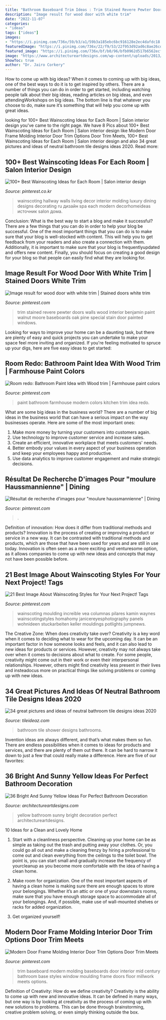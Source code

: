 ```yaml
---
title: "Bathroom Baseboard Trim Ideas : Trim Stained Revere Pewter Doors Walls Wood Interior Benjamin Paint Walnut Moore Baseboards Oak Pine Special Stain Door Painted Windows"
description: "Image result for wood door with white trim"
date: "2022-11-07"
categories:
- "ideas"
tags: ["ideas"]
images:
- "https://i.pinimg.com/736x/59/b3/a1/59b3a185ebc6bc916128e2ec4dafdc18.jpg"
featuredImage: "https://i.pinimg.com/736x/22/f9/53/22f953d92ad6c8ae26cd28ad924b343a.jpg"
featured_image: "https://i.pinimg.com/736x/bf/b0/96/bfb0962d517b6562ecf7325f83923d99.jpg"
image: "https://www.architectureartdesigns.com/wp-content/uploads/2013/04/ArchitectureArtDesigns-2610.jpg"
ShowToc: true
author: "Dr. Jairo Corkery"
---
```



How to come up with big ideas?
When it comes to coming up with big ideas, one of the best ways to do it is to get inspired by others. There are a number of things you can do in order to get started, including watching people talk about their big ideas, reading articles on big ideas, and even attendingWorkshops on big ideas. The bottom line is that whatever you choose to do, make sure it’s something that will help you come up with great ideas.

	

		
looking for 100+ Best Wainscoting Ideas for Each Room | Salon interior design you've came to the right page. We have 8 Pics about 100+ Best Wainscoting Ideas for Each Room | Salon interior design like Modern Door Frame Molding Interior Door Trim Options Door Trim Meets, 100+ Best Wainscoting Ideas for Each Room | Salon interior design and also 34 great pictures and ideas of neutral bathroom tile designs ideas 2020. Read more:
		
    
## 100+ Best Wainscoting Ideas For Each Room | Salon Interior Design

<img loading=lazy src="https://i.pinimg.com/736x/a1/5a/bc/a15abc6f65f8ea8e843d72365b9b80f6.jpg" onerror="this.onerror=null;this.src='https://tse4.mm.bing.net/th?id=OIP.LYxTXRYQlszA-oiISJKJqgHaNK&amp;pid=15.1';" alt="100+ Best Wainscoting Ideas for Each Room | Salon interior design">

_Source: pinterest.co.kr_

>wainscoting hallway walls living decor interior molding luxury dining designs decorating ru дизайн spa each modern decorhomeideas источник salon дома. 

	

Conclusion: What is the best way to start a blog and make it successful?
There are a few things that you can do in order to help your blog be successful. One of the most important things that you can do is to make sure that your blog is well-stocked with content. This will help you to get feedback from your readers and also create a connection with them. Additionally, it is important to make sure that your blog is frequentlyupdated and offers new content. Finally, you should focus on creating a good design for your blog so that people can easily find what they are looking for.

    
## Image Result For Wood Door With White Trim | Stained Doors White Trim

<img loading=lazy src="https://i.pinimg.com/736x/bf/b0/96/bfb0962d517b6562ecf7325f83923d99.jpg" onerror="this.onerror=null;this.src='https://tse4.mm.bing.net/th?id=OIP.7nnjNeeaJBH4zScHEXveUAHaJ6&amp;pid=15.1';" alt="Image result for wood door with white trim | Stained doors white trim">

_Source: pinterest.com_

>trim stained revere pewter doors walls wood interior benjamin paint walnut moore baseboards oak pine special stain door painted windows. 

	

Looking for ways to improve your home can be a daunting task, but there are plenty of easy and quick projects you can undertake to make your space feel more inviting and organized. If you're feeling motivated to spruce up your digs, here are five easy ideas to get started: 

    
## Room Redo: Bathroom Paint Idea With Wood Trim | Farmhouse Paint Colors

<img loading=lazy src="https://i.pinimg.com/736x/22/f9/53/22f953d92ad6c8ae26cd28ad924b343a.jpg" onerror="this.onerror=null;this.src='https://tse1.mm.bing.net/th?id=OIP.DQNoeB-H3atRPSLTLeQjXAHaLH&amp;pid=15.1';" alt="Room redo: Bathroom Paint Idea with Wood trim | Farmhouse paint colors">

_Source: pinterest.com_

>paint bathroom farmhouse modern colors kitchen trim idea redo. 

	

What are some big ideas in the business world?
There are a number of big ideas in the business world that can have a serious impact on the way businesses operate. Here are some of the most important ones: 
1. Make more money by turning your customers into customers again.
2. Use technology to improve customer service and increase sales.
3. Create an efficient, innovative workplace that meets customers' needs.
4. Better embody your values in every aspect of your business operation and keep your employees happy and productive.
5. Use data analytics to improve customer engagement and make strategic decisions.

    
## Résultat De Recherche D&#039;images Pour &quot;moulure Haussmannienne&quot; | Dining

<img loading=lazy src="https://i.pinimg.com/736x/88/3b/ec/883bece11cfa48715139d6930487db8a.jpg" onerror="this.onerror=null;this.src='https://tse2.mm.bing.net/th?id=OIP.hc55ZJtBGr5pXPIdQwlQlwHaJ5&amp;pid=15.1';" alt="Résultat de recherche d&#039;images pour &quot;moulure haussmannienne&quot; | Dining">

_Source: pinterest.com_

>. 

	

Definition of innovation: How does it differ from traditional methods and products?
Innovation is the process of creating or improving a product or service in a new way. It can be contrasted with traditional methods and products, which are those that have been used for years and are still in use today. Innovation is often seen as a more exciting and venturesome option, as it allows companies to come up with new ideas and concepts that may not have been possible before.

    
## 21 Best Image About Wainscoting Styles For Your Next Project! Tags

<img loading=lazy src="https://i.pinimg.com/736x/59/b3/a1/59b3a185ebc6bc916128e2ec4dafdc18.jpg" onerror="this.onerror=null;this.src='https://tse4.mm.bing.net/th?id=OIP.wzucBBRtu0suecmV_QX-LwHaLH&amp;pid=15.1';" alt="21 Best Image About Wainscoting Styles for Your Next Project! Tags">

_Source: pinterest.com_

>wainscoting moulding increible vea columnas pilares kamin waynes wainscotingstyles homahomy janicereyesphotography panels wohnideen stuckarbeiten keller mouldings potlights jumpnews. 

	

The Creative Zone: When does creativity take over?
Creativity is a key word when it comes to deciding what to wear for the upcoming day. It can be an important factor in how someone looks and feels, and it can also lead to new ideas for products or services. However, creativity may not always take over when it comes to decisions about what to create. For some people, creativity might come out in their work or even their interpersonal relationships. However, others might find creativity less present in their lives and insteadocus more on practical things like solving problems or coming up with new ideas.

    
## 34 Great Pictures And Ideas Of Neutral Bathroom Tile Designs Ideas 2020

<img loading=lazy src="https://www.tileideaz.com/wp-content/uploads/2015/10/18.jpg" onerror="this.onerror=null;this.src='https://tse3.mm.bing.net/th?id=OIP.6V6HMm7Uh-fiTaO54UScDADhEs&amp;pid=15.1';" alt="34 great pictures and ideas of neutral bathroom tile designs ideas 2020">

_Source: tileideaz.com_

>bathroom tile shower designs bathrooms. 

	

Invention ideas are always different, and that’s what makes them so fun. There are endless possibilities when it comes to ideas for products and services, and there are plenty of them out there. It can be hard to narrow it down to just a few that could really make a difference. Here are five of our favorites: 

    
## 36 Bright And Sunny Yellow Ideas For Perfect Bathroom Decoration

<img loading=lazy src="https://www.architectureartdesigns.com/wp-content/uploads/2013/04/ArchitectureArtDesigns-2610.jpg" onerror="this.onerror=null;this.src='https://tse3.mm.bing.net/th?id=OIP.5oXerYqcAjYKobJjRCqwygHaLI&amp;pid=15.1';" alt="36 Bright And Sunny Yellow Ideas For Perfect Bathroom Decoration">

_Source: architectureartdesigns.com_

>yellow bathroom sunny bright decoration perfect architectureartdesigns. 

	

10 Ideas for a Clean and Lovely Home
1. Start with a cleanliness perspective. Cleaning up your home can be as simple as taking out the trash and putting away your clothes. Or, you could go all out and make a cleaning frenzy by hiring a professional to come out and clean everything from the ceilings to the toilet bowl. The point is, you can start small and gradually increase the frequency of yourcleanup as you become more comfortable with the idea of having a clean home.
2. Make room for organization. One of the most important aspects of having a clean home is making sure there are enough spaces to store your belongings. Whether it’s an attic or one of your downstairs rooms, make sure that you have enough storage space to accommodate all of your belongings. And, if possible, make use of wall-mounted shelves or racks for added organization.

3. Get organized yourself!

    
## Modern Door Frame Molding Interior Door Trim Options Door Trim Meets

<img loading=lazy src="https://i.pinimg.com/736x/01/36/e4/0136e4c73a4d58290a98558da9bb2431.jpg" onerror="this.onerror=null;this.src='https://tse2.mm.bing.net/th?id=OIP.sDBTuYAVRN3ao8dnAjKVhAHaLH&amp;pid=15.1';" alt="Modern Door Frame Molding Interior Door Trim Options Door Trim Meets">

_Source: pinterest.com_

>trim baseboard modern molding baseboards door interior mid century bathroom base styles window moulding frame doors floor millwork meets options. 

	

Definition of Creativity: How do we define creativity?
Creativity is the ability to come up with new and innovative ideas. It can be defined in many ways, but one way is by looking at creativity as the process of coming up with new solutions to problems. This can be done through brainstorming, creative problem solving, or even simply thinking outside the box.

